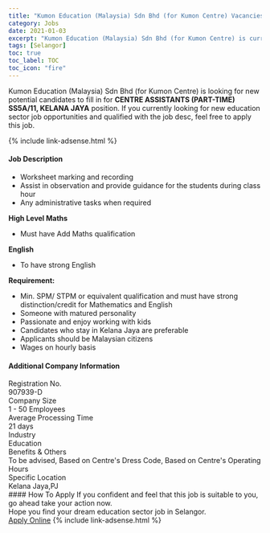 ```yaml
---
title: "Kumon Education (Malaysia) Sdn Bhd (for Kumon Centre) Vacancies CENTRE ASSISTANTS (PART-TIME)  SS5A/11, KELANA JAYA" 
category: Jobs 
date: 2021-01-03 
excerpt: "Kumon Education (Malaysia) Sdn Bhd (for Kumon Centre) is currently looking for suitable person to fill in the CENTRE ASSISTANTS (PART-TIME)  SS5A/11, KELANA JAYA which positioned at Selangor" 
tags: [Selangor] 
toc: true 
toc_label: TOC 
toc_icon: "fire" 
--- 
```


<p>Kumon Education (Malaysia) Sdn Bhd (for Kumon Centre) is looking for new potential candidates to fill in for <b>CENTRE ASSISTANTS (PART-TIME)  SS5A/11, KELANA JAYA</b> position. If you currently looking for new education sector job opportunities and qualified with the job desc, feel free to apply this job.
</p>{% include link-adsense.html %} 
 <div><div><div><h4>Job Description</h4></div></div><div><div><span><div><ul><li>Worksheet marking and recording</li><li>Assist in observation and provide guidance for the students during class hour</li><li>Any administrative tasks when required</li></ul><div><strong>High Level Maths</strong><ul><li>Must have Add Maths qualification</li></ul><strong>English</strong><ul><li>To have strong English</li></ul></div><div><strong>Requirement:</strong></div><ul><li>Min. SPM/ STPM or equivalent qualification and must have strong distinction/credit for Mathematics and English</li><li>Someone with matured personality</li><li>Passionate and enjoy working with kids</li><li>Candidates who stay in Kelana Jaya are&#160;preferable</li><li>Applicants should be Malaysian citizens</li><li>Wages on hourly basis</li></ul></div></span></div></div></div> 
<div><div><div><h4>Additional Company Information</h4></div></div><div><div><div><div><div><div><div><div><span>Registration No.</span></div></div><div><span>907939-D</span></div></div></div></div><div><div><div><div><div><span>Company Size</span></div></div><div><span>1 - 50 Employees</span></div></div></div></div><div><div><div><div><div><span>Average Processing Time</span></div></div><div><span>21 days</span></div></div></div></div><div><div><div><div><div><span>Industry</span></div></div><div><span>Education</span></div></div></div></div><div><div><div><div><div><span>Benefits &amp; Others</span></div></div><div><span>To be advised, Based on Centre's Dress Code, Based on Centre's Operating Hours</span></div></div></div></div><div><div><div><div><div><span>Specific Location</span></div></div><div><span>Kelana Jaya,PJ</span></div></div></div></div></div></div></div></div> 
#### How To Apply 
If you confident and feel that this job is suitable to you, go ahead take your action now. <br/> 
Hope you find your dream education sector job in Selangor. <br/> 
<a href="https://www.jobstreet.com.my/en/job/centre-assistants-part-time-ss5a-11-kelana-jaya-4452832?jobId=jobstreet-my-job-4452832&sectionRank=10&token=0~a87a5fce-74d2-487f-b420-238c3989fa11&fr=SRP%20View%20In%20New%20Ta" class="btn btn--info" target="_blank" rel="nofollow noopenner">Apply Online</a> 
{% include link-adsense.html %} 